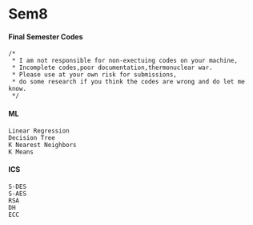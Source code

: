 # Sem8
#### Final Semester Codes

```
/*
 * I am not responsible for non-exectuing codes on your machine,
 * Incomplete codes,poor documentation,thermonuclear war.
 * Please use at your own risk for submissions,
 * do some research if you think the codes are wrong and do let me know.
 */
```

#### ML
	Linear Regression
	Decision Tree
	K Nearest Neighbors
	K Means

#### ICS
	S-DES
	S-AES
	RSA
	DH
	ECC
